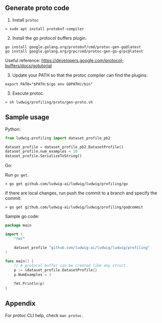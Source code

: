## Generate proto code

1. Install `protoc`

```
> sudo apt install protobuf-compiler
```

2. Install the go protocol buffers plugin.

```
go install google.golang.org/protobuf/cmd/protoc-gen-go@latest
go install google.golang.org/grpc/cmd/protoc-gen-go-grpc@latest
```

Useful reference: https://developers.google.com/protocol-buffers/docs/gotutorial

3. Update your PATH so that the protoc compiler can find the plugins:

```
export PATH="$PATH:$(go env GOPATH)/bin"
```

3. Execute protoc.

```
> sh ludwig/profiling/proto/gen-proto.sh
```

## Sample usage

Python:

```python
from ludwig.profiling import dataset_profile_pb2

dataset_profile = dataset_profile_pb2.DatasetProfile()
dataset_profile.num_examples = 10
dataset_profile.SerializeToString()
```

Go:

Run `go get`.

```
> go get github.com/ludwig-ai/ludwig/ludwig/profiling/go
```

If there are local changes, run push the commit to a branch and specify the commit:

```
> go get github.com/ludwig-ai/ludwig/ludwig/profiling/go@commit
```

Sample go code:

```go
package main

import (
	"fmt"

	dataset_profile "github.com/ludwig-ai/ludwig/ludwig/profiling"
)

func main() {
	// A protocol buffer can be created like any struct.
	p := &dataset_profile.DatasetProfile{}
	p.NumExamples = 3

	fmt.Println(p)
}
```

## Appendix

For protoc CLI help, check `man protoc`.
